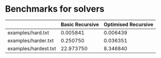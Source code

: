 # Benchmarks for solvers
| |Basic Recursive|Optimised Recursive|
|---|---|---|
|examples/hard.txt|0.005841|0.006439|
|examples/harder.txt|0.250750|0.036351|
|examples/hardest.txt|22.973750|8.346840|
